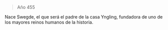 > Año 455

Nace Swegde, el que será el padre de la casa Yngling, fundadora de uno de los mayores reinos humanos de la historia.